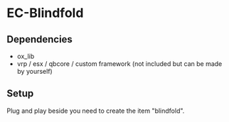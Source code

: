 # EC-Blindfold

## Dependencies
- ox_lib
- vrp / esx / qbcore / custom framework (not included but can be made by yourself)

## Setup
Plug and play beside you need to create the item "blindfold".
